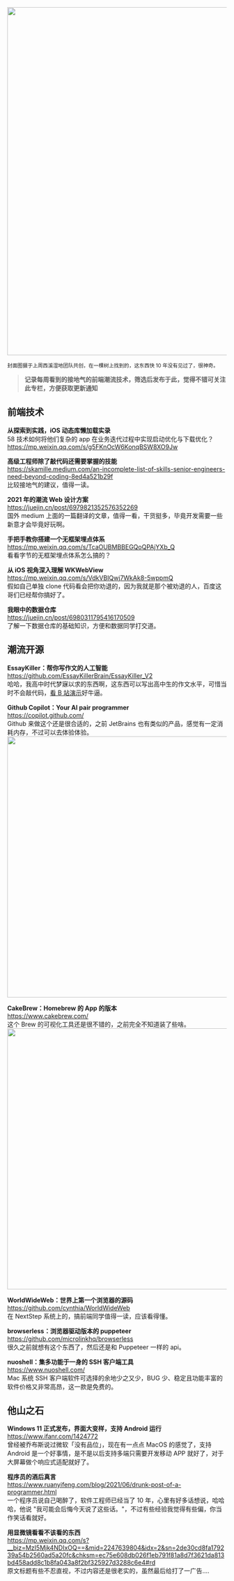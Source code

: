 <img src="https://gw.alipayobjects.com/zos/k/q2/8aZAaZ.jpg" width="800" />  

<small>封面图摄于上周西溪湿地团队共创，在一棵树上找到的，这东西快 10 年没有见过了，很神奇。</small>  

> **记录每周看到的接地气的前端潮流技术，筛选后发布于此，觉得不错可关注此专栏，方便获取更新通知**  

## 前端技术

**从探索到实践，iOS 动态库懒加载实录**  
58 技术如何将他们复杂的 app 在业务迭代过程中实现启动优化与下载优化？
<https://mp.weixin.qq.com/s/g5FKnOcW6KonqBSW8XO9Jw>  

**高级工程师除了敲代码还需要掌握的技能**  
<https://skamille.medium.com/an-incomplete-list-of-skills-senior-engineers-need-beyond-coding-8ed4a521b29f>  
比较接地气的建议，值得一读。

**2021 年的潮流 Web 设计方案**  
<https://juejin.cn/post/6979821352576352269>  
国外 medium 上面的一篇翻译的文章，值得一看，干货挺多，毕竟开发需要一些新意才会毕竟好玩啊。

**手把手教你搭建一个无框架埋点体系**  
<https://mp.weixin.qq.com/s/TcaOUBMBBEGQoQPAjYXb_Q>  
看看字节的无框架埋点体系怎么搞的？

**从 iOS 视角深入理解 WKWebView**  
<https://mp.weixin.qq.com/s/VdkVBIQwj7WkAk8-5wppmQ>  
假如自己单独 clone 代码看会把你劝退的，因为我就是那个被劝退的人，百度这哥们已经帮你搞好了。

**我眼中的数据仓库**  
<https://juejin.cn/post/6980311795416170509>  
了解一下数据仓库的基础知识，方便和数据同学打交道。

## 潮流开源

**EssayKiller：帮你写作文的人工智能**  
<https://github.com/EssayKillerBrain/EssayKiller_V2>  
哈哈，我高中时代梦寐以求的东西啊，这东西可以写出高中生的作文水平，可惜当时不会敲代码，[看 B 站演示](https://www.bilibili.com/video/BV1pr4y1w7uM/)好牛逼。

**Github Copilot：Your AI pair programmer**  
<https://copilot.github.com/>  
Github 来做这个还是很合适的，之前 JetBrains 也有类似的产品，感觉有一定消耗内存，不过可以去体验体验。  
<img src="https://cdn.fliggy.com/upic/FlzrDf.gif" width="600" />  

**CakeBrew：Homebrew 的 App 的版本**  
<https://www.cakebrew.com/>  
这个 Brew 的可视化工具还是很不错的，之前完全不知道装了些啥。  
<img src="https://cdn.fliggy.com/upic/UYuH5O.jpg" width="600" />  

**WorldWideWeb：世界上第一个浏览器的源码**  
<https://github.com/cynthia/WorldWideWeb>  
在 NextStep 系统上的，搞前端同学值得一读，应该看得懂。

**browserless：浏览器驱动版本的 puppeteer**  
<https://github.com/microlinkhq/browserless>  
很久之前就想有这个东西了，然后还是和 Puppeteer 一样的 api。

**nuoshell：集多功能于一身的 SSH 客户端工具**  
<https://www.nuoshell.com/>  
Mac 系统 SSH 客户端软件可选择的余地少之又少，BUG 少、稳定且功能丰富的软件价格又非常高昂，这一款是免费的。

## 他山之石

**Windows 11 正式发布，界面大变样，支持 Android 运行**  
<https://www.ifanr.com/1424772>  
曾经被乔布斯说过微软「没有品位」，现在有一点点 MacOS 的感觉了，支持 Android 是一个好事情，是不是以后支持多端只需要开发移动 APP 就好了，对于大屏幕做个响应式适配就好了。

**程序员的酒后真言**  
<https://www.ruanyifeng.com/blog/2021/06/drunk-post-of-a-programmer.html>  
一个程序员说自己喝醉了，软件工程师已经当了 10 年，心里有好多话想说，哈哈哈，他说 "我可能会后悔今天说了这些话。"，不过有些经验我觉得有些偏，你当作笑话看就好。

**用显微镜看看不该看的东西**  
<https://mp.weixin.qq.com/s?__biz=MzI5Mjk4NDIxOQ==&mid=2247639804&idx=2&sn=2de30cd8fa179239a54b2560ad5a20fc&chksm=ec75e608db026f1eb791f81a8d7f3621da813bd458add8c1b8fa043a8f2bf325927d3288c6e4#rd>  
原文标题有些不忍直视，不过内容还是很老实的，虽然最后给打了一广告....
